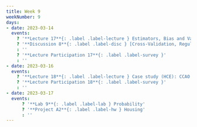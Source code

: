 ```yaml
---
title: Week 9
weekNumber: 9
days:
- date: 2023-03-14
  events:
    ? '**Lecture 17**{: .label .label-lecture } Estimators, Bias and Variance'
    ? '**Discussion 8**{: .label .label-disc } [Cross-Validation, Regularization and Random Variables](https://drive.google.com/file/d/1GyJKWkCSH2KFUZPuuQDeCBNOQH0mkJBU/view?usp=sharing)' 
    : ''
    ? '**Lecture Participation 17**{: .label .label-survey }'
    : ''
- date: 2023-03-16
  events:
    ? '**Lecture 18**{: .label .label-lecture } Case study (HCE): CCAO'
    ? '**Lecture Participation 18**{: .label .label-survey }'
    : ''
- date: 2023-03-17
  events:
      ? '**Lab 9**{: .label .label-lab } Probability'
      ? '**Project A2**{: .label .label-hw } Housing'
      : ''
---
```

